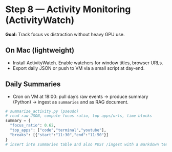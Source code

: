 # Step 8 — Activity Monitoring (ActivityWatch)
**Goal:** Track focus vs distraction without heavy GPU use.

## On Mac (lightweight)
- Install ActivityWatch. Enable watchers for window titles, browser URLs.  
- Export daily JSON or push to VM via a small script at day-end.

## Daily Summaries
- Cron on VM at 18:00: pull day’s raw events → produce summary (Python) → ingest as `summaries` and as RAG document.

```python
# summarize_activity.py (pseudo)
# read raw JSON, compute focus ratio, top apps/urls, time blocks
summary = {
  "focus_ratio": 0.62,
  "top_apps": ["code","terminal","youtube"],
  "breaks": [{"start":"11:30","end":"11:50"}]
}
# insert into summaries table and also POST /ingest with a markdown text
```
